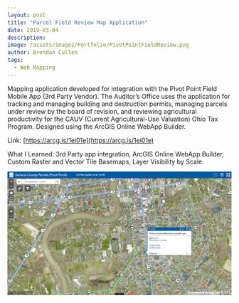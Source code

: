 ```yaml
---
layout: post
title: "Parcel Field Review Map Application"
date: 2019-03-04
description:
image: /assets/images/Portfolio/PivotPointFieldReview.png
author: Brendan Cullen
tags:
  - Web Mapping
---
```

 Mapping application developed for integration with the Pivot Point Field Mobile App (3rd Party Vendor). The Auditor’s Office uses the application for tracking and managing building and destruction permits, managing parcels under review by the board of revision, and reviewing agricultural productivity for the CAUV (Current Agricultural-Use Valuation) Ohio Tax Program. Designed using the ArcGIS Online WebApp Builder.

Link: [https://arcg.is/1ei01e](https://arcg.is/1ei01e)

What I Learned: 3rd Party app integration, ArcGIS Online WebApp Builder, Custom Raster and Vector Tile Basemaps, Layer Visibility by Scale.

![](/assets/images/Portfolio/PivotPointFieldReview.png)